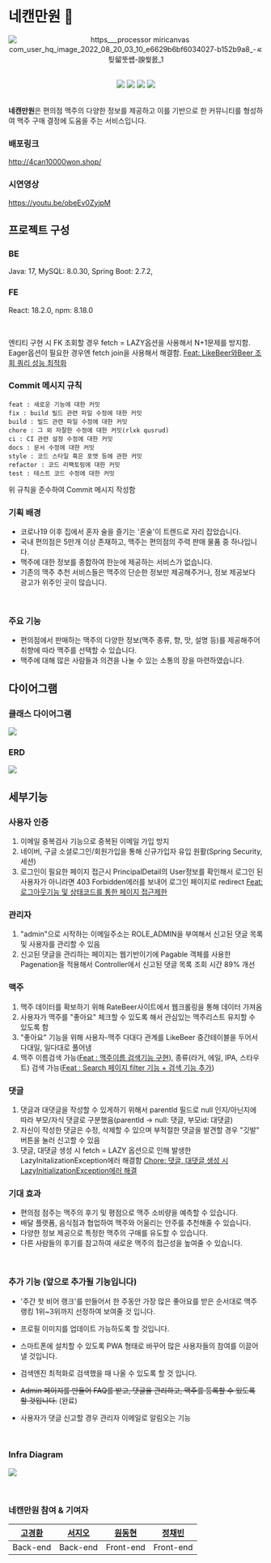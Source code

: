 # 네캔만원 🍺
<div align="center">

 ![https___processor miricanvas com_user_hq_image_2022_08_20_03_10_e6629b6bf6034027-b152b9a8_-ㅼ틪留뚯썝-諛쒗몴_1](https://user-images.githubusercontent.com/83055813/185785199-18f5f740-e9b2-43bc-9897-ad2190dc9ea7.jpg)

 <br>

<img src="https://img.shields.io/badge/Java-007396?style=flat-square&logo=Java&logoColor=white"/>
<img src="https://img.shields.io/badge/Spring-6DB33F?style=flat-square&logo=Spring&logoColor=white"/>
<img src="https://img.shields.io/badge/JavaScript-F7DF1E?style=flat-square&logo=JavaScript&logoColor=white"/>   
<img src="https://img.shields.io/badge/React-61DAFB?style=flat-square&logo=React&logoColor=white"/>

</div>

<br>

**네캔만원**은 편의점 맥주의 다양한 정보를 제공하고 이를 기반으로 한 커뮤니티를 형성하여 맥주 구매 결정에 도움을 주는 서비스입니다.


### **배포링크**
http://4can10000won.shop/


### **시연영상**
https://youtu.be/obeEv0ZyjpM

## 프로젝트 구성
### BE
Java: 17, MySQL: 8.0.30, Spring Boot: 2.7.2,
### FE
React: 18.2.0, npm: 8.18.0

<br/>

엔티티 구현 시 FK 조회할 경우 fetch = LAZY옵션을 사용해서 N+1문제를 방지함.
Eager옵션이 필요한 경우엔 fetch join을 사용해서 해결함.
[Feat: LikeBeer와Beer 조회 쿼리 성능 최적화](https://github.com/Central-Heckaton/4can10000won/pull/10)

### Commit 메시지 규칙
```text
feat : 새로운 기능에 대한 커밋
fix : build 빌드 관련 파일 수정에 대한 커밋
build : 빌드 관련 파일 수정에 대한 커밋
chore : 그 외 자잘한 수정에 대한 커밋(rlxk qusrud)
ci : CI 관련 설정 수정에 대한 커밋
docs : 문서 수정에 대한 커밋
style : 코드 스타일 혹은 포맷 등에 관한 커밋
refactor : 코드 리팩토링에 대한 커밋
test : 테스트 코드 수정에 대한 커밋
```
위 규칙을 준수하여 Commit 메시지 작성함

### **기획 배경**
- 코로나19 이후 집에서 혼자 술을 즐기는 '혼술'이 트렌드로 자리 잡았습니다.
- 국내 편의점은 5만개 이상 존재하고, 맥주는 편의점의 주력 판매 물품 중 하나입니다. 
- 맥주에 대한 정보를 종합하여 한눈에 제공하는 서비스가 없습니다. 
- 기존의 맥주 추천 서비스들은 맥주의 단순한 정보만 제공해주거나, 정보 제공보다 광고가 위주인 곳이 많습니다.

<br>

### **주요 기능**
- 편의점에서 판매하는 맥주의 다양한 정보(맥주 종류, 향, 맛, 설명 등)를 제공해주어 취향에 따라 맥주를 선택할 수 있습니다. 
- 맥주에 대해 많은 사람들과 의견을 나눌 수 있는 소통의 장을 마련하였습니다.

## 다이어그램
### 클래스 다이어그램
![](https://velog.velcdn.com/images/kyunghwan1207/post/d5adc818-c2b1-4806-a644-de95fb9bd4ad/image.png)
### ERD
![](https://velog.velcdn.com/images/kyunghwan1207/post/d384008e-e857-43c4-a8fb-e0418080c785/image.png)

## 세부기능
### 사용자 인증
1. 이메일 중복검사 기능으로 중복된 이메일 가입 방지
2. 네이버, 구글 소셜로그인/회원가입을 통해 신규가입자 유입 원활(Spring Security, 세션)
3. 로그인이 필요한 페이지 접근시 PrincipalDetail의 User정보를 확인해서 로그인 된 사용자가 아니라면 403 Forbidden에러를 보내어 로그인 페이지로 redirect
[Feat: 로그아웃기능 및 상태코드를 통한 페이지 접근제한](https://github.com/Central-Heckaton/4can10000won/pull/82)

### 관리자
1. "admin"으로 시작하는 이메일주소는 ROLE_ADMIN을 부여해서 신고된 댓글 목록 및 사용자를 관리할 수 있음
2. 신고된 댓글을 관리하는 페이지는 웹기반이기에 Pagable 객체를 사용한 Pagenation을 적용해서 Controller에서 신고된 댓글 목록 조회 시간 89% 개선

### 맥주
1. 맥주 데이터를 확보하기 위해 RateBeer사이트에서 웹크롤링을 통해 데이터 가져옴
2. 사용자가 맥주를 "좋아요" 체크할 수 있도록 해서 관심있는 맥주리스트 유지할 수 있도록 함
3. "좋아요" 기능을 위해 사용자-맥주 다대다 관계를 LikeBeer 중간테이블을 두어서 다대일, 일다대로 풀어냄
4. 맥주 이름검색 가능([Feat : 맥주이름 검색기능 구현](https://github.com/Central-Heckaton/4can10000won/pull/26)), 종류(라거, 에일, IPA, 스타우트) 검색 가능([Feat : Search 페이지 filter 기능 + 검색 기능 추가](https://github.com/Central-Heckaton/4can10000won/pull/40))

### 댓글
1. 댓글과 대댓글을 작성할 수 있게하기 위해서
parentId 필드로 null 인지/아닌지에 따라 부모/자식 댓글로 구분했음(parentId -> null: 댓글, 부모id: 대댓글)
2. 자신이 작성한 댓글은 수정, 삭제할 수 있으며
부적절한 댓글을 발견할 경우 "깃발" 버튼을 눌러 신고할 수 있음
3. 댓글, 대댓글 생성 시 fetch = LAZY 옵션으로 인해 발생한 LazyInitalizationException에러 해결함
[Chore: 댓글, 대댓글 생성 시 LazyInitializationException에러 해결](https://github.com/Central-Heckaton/4can10000won/pull/45)


### **기대 효과**
- 편의점 점주는 맥주의 후기 및 평점으로 맥주 소비량을 예측할 수 있습니다.
- 배달 플랫폼, 음식점과 협업하여 맥주와 어울리는 안주를 추천해줄 수 있습니다.
- 다양한 정보 제공으로 특정한 맥주의 구매를 유도할 수 있습니다.
- 다른 사람들의 후기를 참고하여 새로운 맥주의 접근성을 높여줄 수 있습니다.

<br>

### **추가 기능 (앞으로 추가될 기능입니다)**
- '주간 핫 비어 랭크'를 만들어서 한 주동안 가장 많은 좋아요를 받은 순서대로 맥주 랭킹 1위~3위까지 선정하여 보여줄 것 입니다.
- 프로필 이미지를 업데이트 가능하도록 할 것입니다.
- 스마트폰에 설치할 수 있도록 PWA 형태로 바꾸어 많은 사용자들의 참여를 이끌어낼 것입니다.
- 검색엔진 최적화로 검색했을 때 나올 수 있도록 할 것 입니다.
- ~~Admin 페이지를 만들어 FAQ를 받고, 댓글을 관리하고, 맥주를 등록할 수 있도록 할 것입니다.~~ (완료)

- 사용자가 댓글 신고할 경우 관리자 이메일로 알림오는 기능

<br>

### **Infra Diagram**
![](https://velog.velcdn.com/images/kyunghwan1207/post/6fd65d32-253b-4082-b002-86a7f3602843/image.png)

<br>

### **네캔만원 참여 & 기여자**

|[고경환](https://github.com/kyunghwan1207)|[서지오](https://github.com/seo-jio)|[원동현](https://github.com/Hellol77)|[정채빈](https://github.com/chaevivin)
|:---:|:---:|:---:|:---:|
Back-end | Back-end | Front-end | Front-end |
